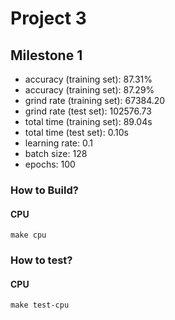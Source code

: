 # Project 3
## Milestone 1

+ accuracy (training set): 87.31%
+ accuracy (training set): 87.29%
+ grind rate (training set): 67384.20
+ grind rate (test set): 102576.73
+ total time (training set): 89.04s
+ total time (test set): 0.10s
+ learning rate: 0.1
+ batch size: 128
+ epochs: 100

### How to Build?

#### CPU

```
make cpu
```
### How to test?

#### CPU

```
make test-cpu
```